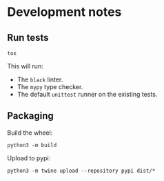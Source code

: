 # Development notes

## Run tests

```tox```

This will run:

- The `black` linter.
- The `mypy` type checker.
- The default `unittest` runner on the existing tests.

## Packaging

Build the wheel:

```
python3 -m build
```

Upload to pypi:

```
python3 -m twine upload --repository pypi dist/*
```
